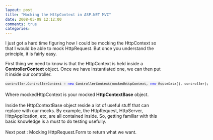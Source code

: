 ```yaml
---
layout: post
title: "Mocking the HttpContext in ASP.NET MVC"
date: 2008-05-08 12:12:00
comments: true
categories: 
---
```


<p>I just got a hard time figuring how I could be mocking the HttpContext so that I would be able to mock HttpRequest. But once you understand the principle, it is fairly easy.</p>
<p>First thing we need to know is that the HttpContext is held inside a <strong>ControllerContext</strong> object. Once we have instantiated one, we can then put it inside our controller.</p>
<div>
<pre style="border-style: none; margin: 0pt; padding: 0pt; overflow: visible; font-size: 8pt; width: 100%; color: black; line-height: 12pt; font-family: consolas,'Courier New',courier,monospace; background-color: #f4f4f4;">controller.ControllerContext = <span style="color: #0000ff;">new</span> ControllerContext(mockedhttpContext, <span style="color: #0000ff;">new</span> RouteData(), controller);</pre>
</div>
<div>&nbsp;</div>
<div>Where mockedHttpContext is your mocked <strong>HttpContextBase</strong> object.</div>
<div>&nbsp;</div>
<div>Inside the HttpContextBase object reside a lot of useful stuff that can replace with our mocks. By example, the HttpRequest, HttpServer, HttpApplication, etc, are all contained inside. So, getting familiar with this basic knowledge is a must to do testing usefully.</div>
<div>&nbsp;</div>
<div>Next post : Mocking HttpRequest.Form to return what we want.</div>